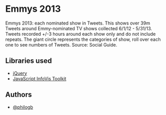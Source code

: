 # Emmys 2013

Emmys 2013: each nominated show in Tweets. This shows over 39m Tweets around Emmy-nominated TV shows collected 6/1/12 - 5/31/13. Tweets recorded +/-3 hours around each show only and do not include repeats. The giant circle represents the categories of show, roll over each one to see numbers of Tweets. Source: Social Guide.

## Libraries used

 * [jQuery](http://jquery.com)
 * [JavaScript InfoVis Toolkit](http://thejit.org/)

## Authors

 * [@philogb](https://twitter.com/philogb)

